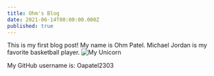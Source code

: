 ```yaml
---
title: Ohm's Blog
date: 2021-06-14T00:00:00.000Z
published: true
---
```


This is my first blog post!
My name is Ohm Patel.
Michael Jordan is my favorite basketball player.
![My Unicorn](https://talentbacker.com/wp-content/uploads/2020/04/Michael-Jordan-6.jpg)

My GitHub username is: Oapatel2303
